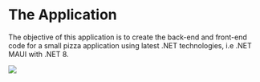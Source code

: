 # The Application

The objective of this application is to create the back-end and front-end code for a small pizza application using latest .NET technologies, i.e .NET MAUI with .NET 8.

![](https://github.com/bricedenice59/PizzaMauiApp/2024-01-04_10-30-27.gif)
